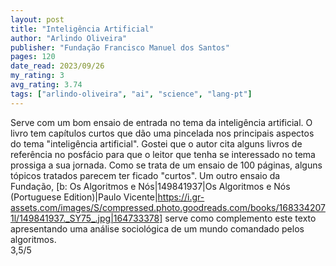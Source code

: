 ```yaml
---
layout: post
title: "Inteligência Artificial"
author: "Arlindo Oliveira"
publisher: "Fundação Francisco Manuel dos Santos"
pages: 120
date_read: 2023/09/26
my_rating: 3
avg_rating: 3.74
tags: ["arlindo-oliveira", "ai", "science", "lang-pt"]
---
```


Serve com um bom ensaio de entrada no tema da inteligência artificial. O livro tem capítulos curtos que dão uma pincelada nos principais aspectos do tema "inteligência artificial". Gostei que o autor cita alguns livros de referência no posfácio para que o leitor que tenha se interessado no tema prossiga a sua jornada. Como se trata de um ensaio de 100 páginas, alguns tópicos tratados parecem ter ficado "curtos". Um outro ensaio da Fundação, [b: Os Algoritmos e Nós|149841937|Os Algoritmos e Nós (Portuguese Edition)|Paulo Vicente|https://i.gr-assets.com/images/S/compressed.photo.goodreads.com/books/1683342071l/149841937._SY75_.jpg|164733378] serve como complemento este texto apresentando uma análise sociológica de um mundo comandado pelos algoritmos. <br/>3,5/5

